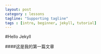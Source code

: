 ```yaml
---
layout: post
category : lessons
tagline: "Supporting tagline"
tags : [intro, beginner, jekyll, tutorial]
---
```

#Hello Jekyll

####这是我的第一篇文章